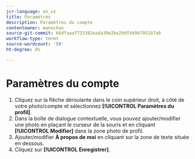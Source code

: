 ```yaml
---
jcr-language: en_us
title: Paramètres
description: Paramètres du compte
contentowner: manochan
source-git-commit: 66dfaaaf723382eada39e2be29dfd49b795107a0
workflow-type: tm+mt
source-wordcount: '59'
ht-degree: 0%

---
```




# Paramètres du compte

1. Cliquez sur la flèche déroulante dans le coin supérieur droit, à côté de votre photo/compte et sélectionnez **[!UICONTROL Paramètres du profil]**.
1. Dans la boîte de dialogue contextuelle, vous pouvez ajouter/modifier une photo en plaçant le curseur de la souris et en cliquant **[!UICONTROL Modifier]** dans la zone photo de profil.
1. Ajouter/modifier **À propos de moi** en cliquant sur la zone de texte située en dessous.
1. Cliquez sur **[!UICONTROL Enregistrer]**.
